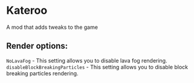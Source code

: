 # Kateroo
A mod that adds tweaks to the game

## Render options:

``NoLavaFog`` - This setting allows you to disable lava fog rendering.
``disableBlockBreakingParticles`` - This setting allows you to disable block breaking particles rendering.

